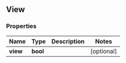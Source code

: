 ## View

### Properties
Name | Type | Description | Notes
------------ | ------------- | ------------- | -------------
**view** | **bool** |  | [optional] 


